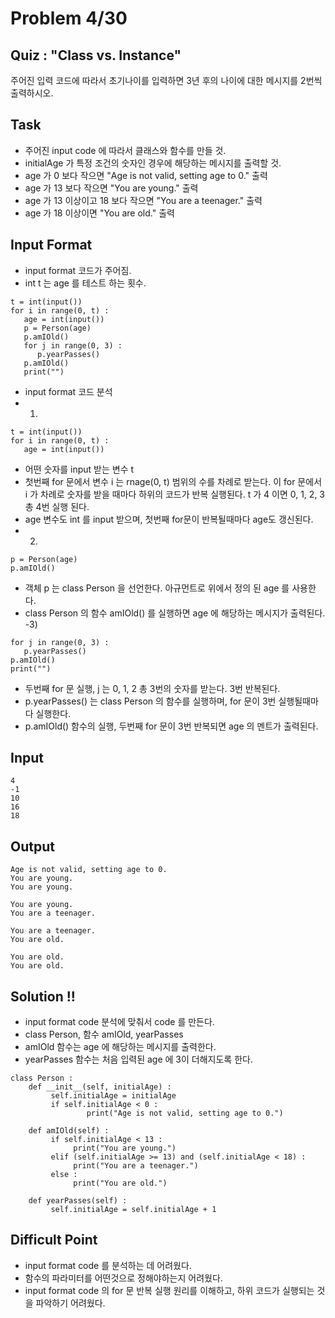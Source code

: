 # Problem 4/30

## Quiz : "Class vs. Instance"
주어진 입력 코드에 따라서 초기나이를 입력하면 3년 후의 나이에 대한 메시지를 2번씩 출력하시오.

## Task
- 주어진 input code 에 따라서 클래스와 함수를 만들 것.
- initialAge 가 특정 조건의 숫자인 경우에 해당하는 메시지를 출력할 것.
- age 가 0 보다 작으면 "Age is not valid, setting age to 0." 출력
- age 가 13 보다 작으면 "You are young." 출력
- age 가 13 이상이고 18 보다 작으면 "You are a teenager." 출력
- age 가 18 이상이면 "You are old." 출력

## Input Format
- input format 코드가 주어짐.
- int t 는 age 를 테스트 하는 횟수.
```
t = int(input())
for i in range(0, t) :
   age = int(input())
   p = Person(age)
   p.amIOld()
   for j in range(0, 3) :
      p.yearPasses()
   p.amIOld()
   print("")
```

- input format 코드 분석
- 1)
```
t = int(input())
for i in range(0, t) :
   age = int(input())
```
   - 어떤 숫자를 input 받는 변수 t
   - 첫번째 for 문에서 변수 i 는 rnage(0, t) 범위의 수를 차례로 받는다. 이 for 문에서 i 가 차례로 숫자를 받을 때마다 하위의 코드가 반복 실행된다. t 가 4 이면 0, 1, 2, 3 총 4번 실행 된다.
   - age 변수도 int 를 input 받으며, 첫번째 for문이 반복될때마다 age도 갱신된다.
- 2)
```
p = Person(age)
p.amIOld()
```
   - 객체 p 는 class Person 을 선언한다. 아규먼트로 위에서 정의 된 age 를 사용한다.
   - class Person 의 함수 amIOld() 를 실행하면 age 에 해당하는 메시지가 출력된다.
-3)
```
for j in range(0, 3) :
   p.yearPasses()
p.amIOld()
print("")
```
   - 두번째 for 문 실행, j 는 0, 1, 2 총 3번의 숫자를 받는다. 3번 반복된다. 
   - p.yearPasses() 는 class Person 의 함수를 실행하며, for 문이 3번 실행될때마다 실행한다.
   - p.amIOld() 함수의 실행, 두번째 for 문이 3번 반복되면 age 의 멘트가 출력된다.  

## Input
```
4
-1
10
16
18
```

## Output
```
Age is not valid, setting age to 0.
You are young.
You are young.

You are young.
You are a teenager.

You are a teenager.
You are old.

You are old.
You are old.
```

## Solution !!
- input format code 분석에 맞춰서 code 를 만든다.
- class Person, 함수 amIOld, yearPasses
- amIOld 함수는 age 에 해당하는 메시지를 출력한다.
- yearPasses 함수는 처음 입력된 age 에 3이 더해지도록 한다.
```
class Person :
	def __init__(self, initialAge) :
	     self.initialAge = initialAge
	     if self.initialAge < 0 :
	             print("Age is not valid, setting age to 0.")
	
	def amIOld(self) :
	     if self.initialAge < 13 : 
	          print("You are young.")
	     elif (self.initialAge >= 13) and (self.initialAge < 18) :
	          print("You are a teenager.")
	     else :
	          print("You are old.")
	
	def yearPasses(self) :
	     self.initialAge = self.initialAge + 1
```
## Difficult Point
- input format code 를 분석하는 데 어려웠다.
- 함수의 파라미터를 어떤것으로 정해야하는지 어려웠다.
- input format code 의 for 문 반복 실행 원리를 이해하고, 하위 코드가 실행되는 것을 파악하기 어려웠다.
